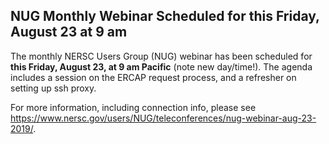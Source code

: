 ## NUG Monthly Webinar Scheduled for this Friday, August 23 at 9 am

The monthly NERSC Users Group (NUG) webinar has been scheduled for **this
Friday, August 23, at 9 am Pacific** (note new day/time!). The agenda includes 
a session on the ERCAP request process, and a refresher on setting up ssh proxy.


For more information, including connection info, please see 
<https://www.nersc.gov/users/NUG/teleconferences/nug-webinar-aug-23-2019/>.
